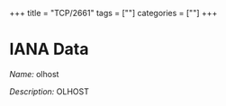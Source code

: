 +++
title = "TCP/2661"
tags = [""]
categories = [""]
+++

# IANA Data

_Name:_ olhost

_Description:_ OLHOST

